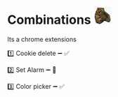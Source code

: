 # Combinations <code><img height="40" src="https://github.com/dassusovan/Combinations/blob/main/images/bear128.png"></code>
Its a chrome extensions 

 :one: Cookie delete :heavy_minus_sign: :white_check_mark:
 
 :two: Set Alarm :heavy_minus_sign:  :no_entry_sign:
 
 :three: Color picker :heavy_minus_sign:  :white_check_mark:
 
